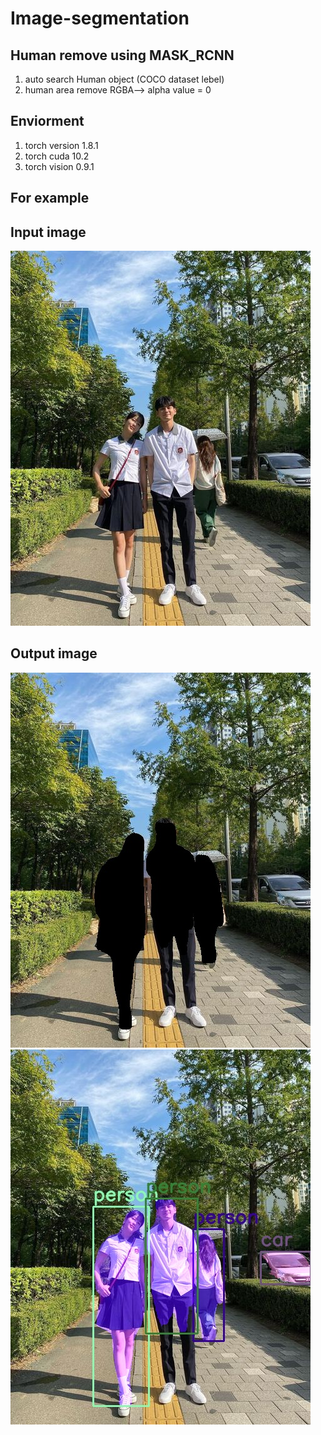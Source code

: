 # Image-segmentation

Human remove using MASK_RCNN
----------------------------
1. auto search Human object (COCO dataset lebel)
2. human area remove RGBA--> alpha value = 0

Enviorment
-----------
1. torch version 1.8.1
2. torch cuda 10.2
3. torch vision 0.9.1

For example
----------------------------
## Input image

![Alt text](/images/1111.jpg)

## Output image

![Alt text](/output/output_1.jpg)
![Alt text](/output/output_2.jpg)
